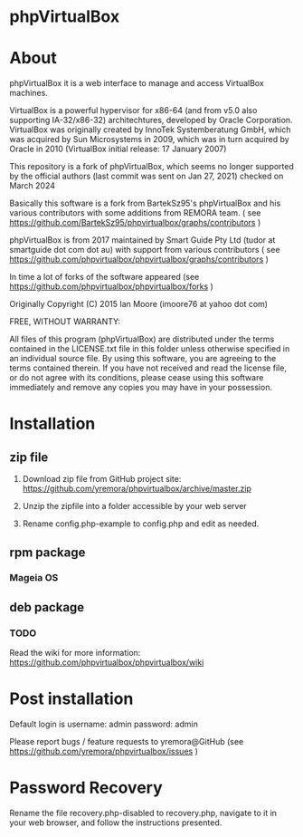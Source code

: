 # phpVirtualBox

# About

phpVirtualBox it is a web interface to manage and access VirtualBox machines.

VirtualBox is a powerful hypervisor for x86-64 (and from v5.0 also supporting IA-32/x86-32) architechtures, developed by Oracle Corporation.
VirtualBox was originally created by InnoTek Systemberatung GmbH, which was acquired by Sun Microsystems in 2009, 
which was in turn acquired by Oracle in 2010 (VirtualBox initial release: 17 January 2007)

This repository is a fork of phpVirtualBox, which seems no longer supported by the official authors
(last commit was sent on Jan 27, 2021) checked on March 2024

Basically this software is a fork from BartekSz95's phpVirtualBox and his various contributors with some additions from REMORA team.
 ( see https://github.com/BartekSz95/phpvirtualbox/graphs/contributors )

phpVirtualBox is from 2017 maintained by Smart Guide Pty Ltd (tudor at smartguide dot com dot au) with support from various contributors
 ( see https://github.com/phpvirtualbox/phpvirtualbox/graphs/contributors )

In time a lot of forks of the software appeared (see https://github.com/phpvirtualbox/phpvirtualbox/forks )

Originally Copyright (C) 2015 Ian Moore (imoore76 at yahoo dot com) 


FREE, WITHOUT WARRANTY:

All files of this program (phpVirtualBox) are distributed under the terms contained in
the LICENSE.txt file in this folder unless otherwise specified in an individual source file.
By using this software, you are agreeing to the terms contained therein.
If you have not received and read the license file, or do not agree with its conditions,
please cease using this software immediately and remove any copies you may have in your possession.

# Installation

## zip file

1) Download zip file from GitHub project site: https://github.com/yremora/phpvirtualbox/archive/master.zip

2) Unzip the zipfile into a folder accessible by your web server

3) Rename config.php-example to config.php and edit as needed.


## rpm package

### Mageia OS


## deb package 

### TODO

Read the wiki for more information: https://github.com/phpvirtualbox/phpvirtualbox/wiki

# Post installation

Default login is username: admin password: admin

Please report bugs / feature requests to yremora@GitHub
 (see https://github.com/yremora/phpvirtualbox/issues )


# Password Recovery

Rename the file recovery.php-disabled to recovery.php, navigate to it in
your web browser, and follow the instructions presented.
